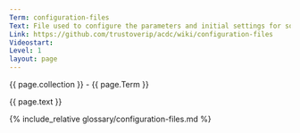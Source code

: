 ```yaml
---
Term: configuration-files
Text: File used to configure the parameters and initial settings for some computer programs
Link: https://github.com/trustoverip/acdc/wiki/configuration-files
Videostart: 
Level: 1
layout: page
---
```


{{ page.collection }} - {{ page.Term }}

   {{ page.text }}

{% include_relative glossary/configuration-files.md %}
